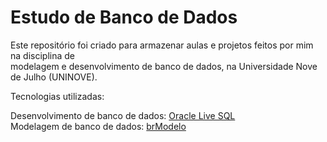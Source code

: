 # Estudo de Banco de Dados
Este repositório foi criado para armazenar aulas e projetos feitos por mim na disciplina de <br>
modelagem e desenvolvimento de banco de dados, na Universidade Nove de Julho (UNINOVE).

Tecnologias utilizadas:

Desenvolvimento de banco de dados: [Oracle Live SQL](https://livesql.oracle.com/apex/f?p=590:1000:0) <br>
Modelagem de banco de dados: [brModelo](http://www.sis4.com/brModelo/)
